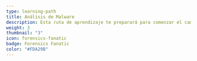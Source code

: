 ```yaml
---
type: learning-path
title: Análisis de Malware
description: Esta ruta de aprendizaje te preparará para comenzar el camino del análisis de malware. Tenga en cuenta que esta es una de las áreas de seguridad más difíciles de dominar, pero el progreso incremental dará resultados. El objetivo general del análisis de malware es caracterizar nuevos malwares, tanto malwares nuevos como variantes de los existentes.
weight: 3
thumbnail: "3"
icon: forensics-fanatic
badge: Forensics Fanatic
color: "#FDA29B"
---
```


